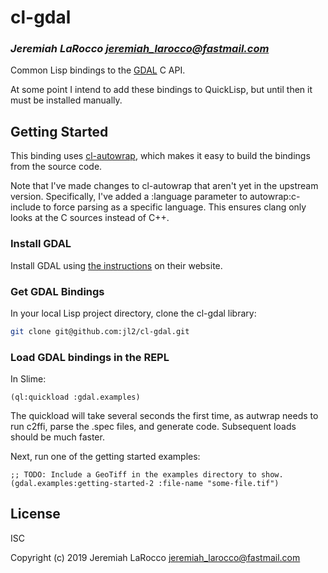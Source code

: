 # cl-gdal
### _Jeremiah LaRocco <jeremiah_larocco@fastmail.com>_

Common Lisp bindings to the [GDAL](https://github.com/osgeo/GDAL) C API.

At some point I intend to add these bindings to QuickLisp, but until then it must be installed manually.

## Getting Started
This binding uses [cl-autowrap](https://github.com/jl2/cl-autowrap), which makes it easy to build the bindings from the source code.

Note that I've made changes to cl-autowrap that aren't yet in the upstream version.  Specifically, I've added a :language parameter to autowrap:c-include to force parsing as a specific language.  This ensures clang only looks at the C sources instead of C++.

### Install GDAL
Install GDAL using [the instructions](https://gdal.org/index.html) on their website.

### Get GDAL Bindings
In your local Lisp project directory, clone the cl-gdal library:

```Bash
git clone git@github.com:jl2/cl-gdal.git
```

### Load GDAL bindings in the REPL
In Slime:

```Common Lisp
(ql:quickload :gdal.examples)
```

The quickload will take several seconds the first time, as autwrap needs to run c2ffi, parse the .spec files, and generate code.  Subsequent loads should be much faster.

Next, run one of the getting started examples:

```Common Lisp
;; TODO: Include a GeoTiff in the examples directory to show.
(gdal.examples:getting-started-2 :file-name "some-file.tif")
```


## License
ISC

Copyright (c) 2019 Jeremiah LaRocco <jeremiah_larocco@fastmail.com>


